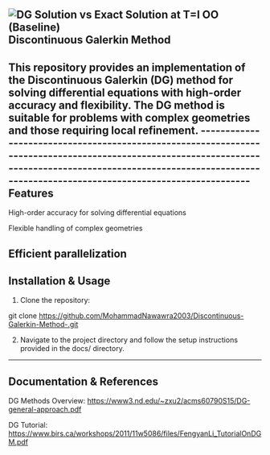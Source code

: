 ![DG Solution vs Exact Solution at T=I OO (Baseline)](https://github.com/user-attachments/assets/38503498-e544-4703-9187-617b801099e9)
Discontinuous Galerkin Method
--------------------
This repository provides an implementation of the Discontinuous Galerkin (DG) method for solving differential equations with high-order accuracy and flexibility. The DG method is suitable for problems with complex geometries and those requiring local refinement.
----------------------------------------------------------------------------------------------------------------------------------------------------------------------------------------------------------------------Features
--------------------
High-order accuracy for solving differential equations

Flexible handling of complex geometries

Efficient parallelization
--------------------------------------------------------------------------------------------------------------------------------------------------------------------------------------------------------------------
Installation & Usage
--------------------
1. Clone the repository:

git clone https://github.com/MohammadNawawra2003/Discontinuous-Galerkin-Method-.git

2. Navigate to the project directory and follow the setup instructions provided in the docs/ directory.
----------------------------------------------------------------------------------------------------------------------------------------------------------------------------------------------------------------------
Documentation & References
--------------------
DG Methods Overview: https://www3.nd.edu/~zxu2/acms60790S15/DG-general-approach.pdf

DG Tutorial: https://www.birs.ca/workshops/2011/11w5086/files/FengyanLi_TutorialOnDGM.pdf

